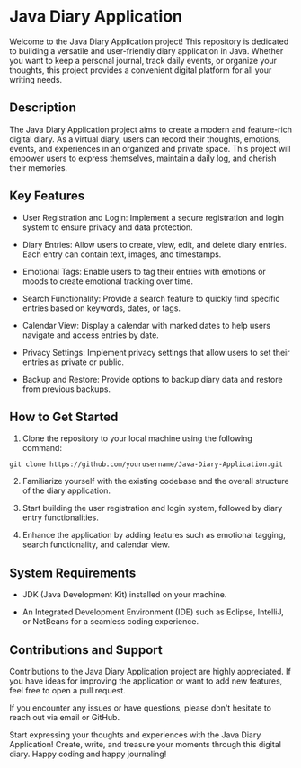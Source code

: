 # Java Diary Application

Welcome to the Java Diary Application project! This repository is dedicated to building a versatile and user-friendly diary application in Java. Whether you want to keep a personal journal, track daily events, or organize your thoughts, this project provides a convenient digital platform for all your writing needs.

## Description

The Java Diary Application project aims to create a modern and feature-rich digital diary. As a virtual diary, users can record their thoughts, emotions, events, and experiences in an organized and private space. This project will empower users to express themselves, maintain a daily log, and cherish their memories.

## Key Features

- User Registration and Login: Implement a secure registration and login system to ensure privacy and data protection.

- Diary Entries: Allow users to create, view, edit, and delete diary entries. Each entry can contain text, images, and timestamps.

- Emotional Tags: Enable users to tag their entries with emotions or moods to create emotional tracking over time.

- Search Functionality: Provide a search feature to quickly find specific entries based on keywords, dates, or tags.

- Calendar View: Display a calendar with marked dates to help users navigate and access entries by date.

- Privacy Settings: Implement privacy settings that allow users to set their entries as private or public.

- Backup and Restore: Provide options to backup diary data and restore from previous backups.

## How to Get Started

1. Clone the repository to your local machine using the following command:
```
git clone https://github.com/yourusername/Java-Diary-Application.git
```

2. Familiarize yourself with the existing codebase and the overall structure of the diary application.

3. Start building the user registration and login system, followed by diary entry functionalities.

4. Enhance the application by adding features such as emotional tagging, search functionality, and calendar view.

## System Requirements

- JDK (Java Development Kit) installed on your machine.

- An Integrated Development Environment (IDE) such as Eclipse, IntelliJ, or NetBeans for a seamless coding experience.

## Contributions and Support

Contributions to the Java Diary Application project are highly appreciated. If you have ideas for improving the application or want to add new features, feel free to open a pull request.

If you encounter any issues or have questions, please don't hesitate to reach out via email or GitHub.

Start expressing your thoughts and experiences with the Java Diary Application! Create, write, and treasure your moments through this digital diary. Happy coding and happy journaling!
